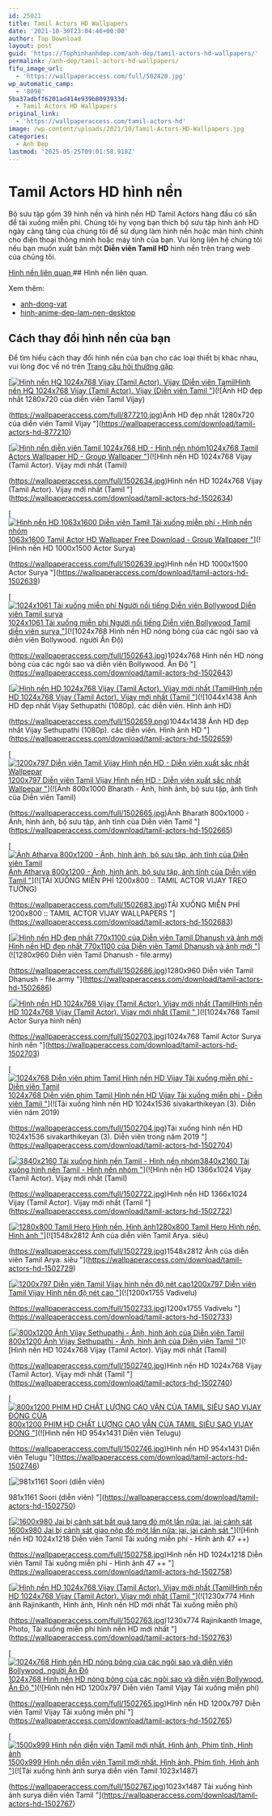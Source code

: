 ```yaml
---
id: 25021
title: Tamil Actors HD Wallpapers
date: '2021-10-30T23:04:46+00:00'
author: Top Download
layout: post
guid: 'https://Tophinhanhdep.com/anh-dep/tamil-actors-hd-wallpapers/'
permalink: /anh-dep/tamil-actors-hd-wallpapers/
fifu_image_url:
  - 'https://wallpaperaccess.com/full/502420.jpg'
wp_automatic_camp:
  - '8098'
5ba37adbff6201ad414e939b8093933d:
  - Tamil Actors HD Wallpapers
original_link:
  - 'https://wallpaperaccess.com/tamil-actors-hd'
image: /wp-content/uploads/2021/10/Tamil-Actors-HD-Wallpapers.jpg
categories:
  - Ảnh Đẹp
lastmod: '2025-05-25T09:01:58.918Z'
---
```

# Tamil Actors HD hình nền

Bộ sưu tập gồm 39 hình nền và hình nền HD Tamil Actors hàng đầu có sẵn để tải xuống miễn phí. Chúng tôi hy vọng bạn thích bộ sưu tập hình ảnh HD ngày càng tăng của chúng tôi để sử dụng làm hình nền hoặc màn hình chính cho điện thoại thông minh hoặc máy tính của bạn. Vui lòng liên hệ chúng tôi nếu bạn muốn xuất bản một **Diễn viên Tamil HD** hình nền trên trang web của chúng tôi.

[Hình nền liên quan ](#related) ## Hình nền liên quan.

   
 Xem thêm:

   
- [anh-dong-vat](https://tophinhanhdep.com/the-gioi-dong-vat/anh-dong-vat/)
- [hinh-anime-dep-lam-nen-desktop](https://tophinhanhdep.com/anh-anime/hinh-anime-dep-lam-nen-desktop/)

## Cách thay đổi hình nền của bạn

Để tìm hiểu cách thay đổi hình nền của bạn cho các loại thiết bị khác nhau, vui lòng đọc về nó trên [Trang câu hỏi thường gặp](https://tophinhanhdep.com/faq/).

  
[[![Hình nền HQ 1024x768 Vijay (Tamil Actor).  Vijay (Diễn viên Tamil](https://wallpaperaccess.com/full/502420.jpg)Hình nền HQ 1024x768 Vijay (Tamil Actor). Vijay (Diễn viên Tamil "](https://wallpaperaccess.com/download/tamil-actors-hd-502420)](![Ảnh HD đẹp nhất 1280x720 của diễn viên Tamil Vijay)

(https://wallpaperaccess.com/full/877210.jpg)Ảnh HD đẹp nhất 1280x720 của diễn viên Tamil Vijay "](https://wallpaperaccess.com/download/tamil-actors-hd-877210)

[[![Hình nền diễn viên Tamil 1024x768 HD - Hình nền nhóm](https://wallpaperaccess.com/full/1502632.jpg)1024x768 Tamil Actors Wallpaper HD - Group Wallpaper "](https://wallpaperaccess.com/download/tamil-actors-hd-1502632)](![Hình nền HD 1024x768 Vijay (Tamil Actor).  Vijay mới nhất (Tamil)

(https://wallpaperaccess.com/full/1502634.jpg)Hình nền HD 1024x768 Vijay (Tamil Actor). Vijay mới nhất (Tamil "](https://wallpaperaccess.com/download/tamil-actors-hd-1502634)

[[![Hình nền HD 1063x1600 Diễn viên Tamil Tải xuống miễn phí - Hình nền nhóm](https://wallpaperaccess.com/full/1502637.jpg)1063x1600 Tamil Actor HD Wallpaper Free Download - Group Wallpaper "](https://wallpaperaccess.com/download/tamil-actors-hd-1502637)](![Hình nền HD 1000x1500 Actor Surya)

(https://wallpaperaccess.com/full/1502639.jpg)Hình nền HD 1000x1500 Actor Surya "](https://wallpaperaccess.com/download/tamil-actors-hd-1502639)

[[![1024x1061 Tải xuống miễn phí Người nổi tiếng Diễn viên Bollywood Diễn viên Tamil surya](https://wallpaperaccess.com/full/1502640.jpg)1024x1061 Tải xuống miễn phí Người nổi tiếng Diễn viên Bollywood Tamil diễn viên surya "](https://wallpaperaccess.com/download/tamil-actors-hd-1502640)](![1024x768 Hình nền HD nóng bỏng của các ngôi sao và diễn viên Bollywood.  người Ấn Độ)

(https://wallpaperaccess.com/full/1502643.jpg)1024x768 Hình nền HD nóng bỏng của các ngôi sao và diễn viên Bollywood. Ấn Độ "](https://wallpaperaccess.com/download/tamil-actors-hd-1502643)

[[![Hình nền HD 1024x768 Vijay (Tamil Actor).  Vijay mới nhất (Tamil](https://wallpaperaccess.com/full/1502644.jpg)Hình nền HD 1024x768 Vijay (Tamil Actor). Vijay mới nhất (Tamil "](https://wallpaperaccess.com/download/tamil-actors-hd-1502644)](![1044x1438 Ảnh HD đẹp nhất Vijay Sethupathi (1080p).  các diễn viên.  Hình ảnh HD)

(https://wallpaperaccess.com/full/1502659.png)1044x1438 Ảnh HD đẹp nhất Vijay Sethupathi (1080p). các diễn viên. Hình ảnh HD "](https://wallpaperaccess.com/download/tamil-actors-hd-1502659)

[[![1200x797 Diễn viên Tamil Vijay Hình nền HD - Diễn viên xuất sắc nhất Wallpepar](https://wallpaperaccess.com/full/1502660.jpg)1200x797 Diễn viên Tamil Vijay Hình nền HD - Diễn viên xuất sắc nhất Wallpepar "](https://wallpaperaccess.com/download/tamil-actors-hd-1502660)](![Ảnh 800x1000 Bharath - Ảnh, hình ảnh, bộ sưu tập, ảnh tĩnh của Diễn viên Tamil)

(https://wallpaperaccess.com/full/1502665.jpg)Ảnh Bharath 800x1000 - Ảnh, hình ảnh, bộ sưu tập, ảnh tĩnh của Diễn viên Tamil "](https://wallpaperaccess.com/download/tamil-actors-hd-1502665)

[[![Ảnh Atharva 800x1200 - Ảnh, hình ảnh, bộ sưu tập, ảnh tĩnh của Diễn viên Tamil](https://wallpaperaccess.com/full/1502682.jpg)Ảnh Atharva 800x1200 - Ảnh, hình ảnh, bộ sưu tập, ảnh tĩnh của Diễn viên Tamil "](https://wallpaperaccess.com/download/tamil-actors-hd-1502682)](![TẢI XUỐNG MIỄN PHÍ 1200x800 :: TAMIL ACTOR VIJAY TREO TƯỜNG)

(https://wallpaperaccess.com/full/1502683.jpg)TẢI XUỐNG MIỄN PHÍ 1200x800 :: TAMIL ACTOR VIJAY WALLPAPERS "](https://wallpaperaccess.com/download/tamil-actors-hd-1502683)

[[![Hình nền HD đẹp nhất 770x1100 của Diễn viên Tamil Dhanush và ảnh mới](https://wallpaperaccess.com/full/1329341.jpg)Hình nền HD đẹp nhất 770x1100 của Diễn viên Tamil Dhanush và ảnh mới "](https://wallpaperaccess.com/download/tamil-actors-hd-1329341)](![1280x960 Diễn viên Tamil Dhanush - file.army)

(https://wallpaperaccess.com/full/1502686.jpg)1280x960 Diễn viên Tamil Dhanush - file.army "](https://wallpaperaccess.com/download/tamil-actors-hd-1502686)

[[![Hình nền HD 1024x768 Vijay (Tamil Actor).  Vijay mới nhất (Tamil](https://wallpaperaccess.com/full/1502697.jpg)Hình nền HD 1024x768 Vijay (Tamil Actor). Vijay mới nhất (Tamil " ](https://wallpaperaccess.com/download/tamil-actors-hd-1502697)](![1024x768 Tamil Actor Surya hình nền)

(https://wallpaperaccess.com/full/1502703.jpg)1024x768 Tamil Actor Surya hình nền "](https://wallpaperaccess.com/download/tamil-actors-hd-1502703)

[[![1024x768 Diễn viên phim Tamil Hình nền HD Vijay Tải xuống miễn phí - Diễn viên Tamil](https://wallpaperaccess.com/full/502365.jpg)1024x768 Diễn viên phim Tamil Hình nền HD Vijay Tải xuống miễn phí - Diễn viên Tamil "](https://wallpaperaccess.com/download/tamil-actors-hd-502365)](![Tải xuống hình nền HD 1024x1536 sivakarthikeyan (3).  Diễn viên năm 2019)

(https://wallpaperaccess.com/full/1502704.jpg)Tải xuống hình nền HD 1024x1536 sivakarthikeyan (3). Diễn viên trong năm 2019 "](https://wallpaperaccess.com/download/tamil-actors-hd-1502704)

[[![3840x2160 Tải xuống hình nền Tamil - Hình nền nhóm](https://wallpaperaccess.com/full/1502706.jpg)3840x2160 Tải xuống hình nền Tamil - Hình nền nhóm "](https://wallpaperaccess.com/download/tamil-actors-hd-1502706)](![Hình nền HD 1366x1024 Vijay (Tamil Actor).  Vijay mới nhất (Tamil)

(https://wallpaperaccess.com/full/1502722.jpg)Hình nền HD 1366x1024 Vijay (Tamil Actor). Vijay mới nhất (Tamil "](https://wallpaperaccess.com/download/tamil-actors-hd-1502722)

[[![1280x800 Tamil Hero Hình nền, Hình ảnh](https://wallpaperaccess.com/full/1502728.jpg)1280x800 Tamil Hero Hình nền, Hình ảnh "](https://wallpaperaccess.com/download/tamil-actors-hd-1502728)](![1548x2812 Ảnh của diễn viên Tamil Arya.  siêu)

(https://wallpaperaccess.com/full/1502729.jpg)1548x2812 Ảnh của diễn viên Tamil Arya. siêu "](https://wallpaperaccess.com/download/tamil-actors-hd-1502729)

[[![1200x797 Diễn viên Tamil Vijay hình nền độ nét cao](https://wallpaperaccess.com/full/1502731.jpg)1200x797 Diễn viên Tamil Vijay Hình nền độ nét cao "](https://wallpaperaccess.com/download/tamil-actors-hd-1502731)](![1200x1755 Vadivelu)

(https://wallpaperaccess.com/full/1502733.jpg)1200x1755 Vadivelu "](https://wallpaperaccess.com/download/tamil-actors-hd-1502733)

[[![800x1200 Ảnh Vijay Sethupathi - Ảnh, hình ảnh của Diễn viên Tamil](https://wallpaperaccess.com/full/1502736.jpg)800x1200 Ảnh Vijay Sethupathi - Ảnh, hình ảnh của Diễn viên Tamil "](https://wallpaperaccess.com/download/tamil-actors-hd-1502736)](![Hình nền HD 1024x768 Vijay (Tamil Actor).  Vijay mới nhất (Tamil)

(https://wallpaperaccess.com/full/1502740.jpg)Hình nền HD 1024x768 Vijay (Tamil Actor). Vijay mới nhất (Tamil "](https://wallpaperaccess.com/download/tamil-actors-hd-1502740)

[[![800x1200 PHIM HD CHẤT LƯỢNG CAO VẪN CỦA TAMIL SIÊU SAO VIJAY ĐÓNG CỬA](https://wallpaperaccess.com/full/1502744.jpg)800x1200 PHIM HD CHẤT LƯỢNG CAO VẪN CỦA TAMIL SIÊU SAO VIJAY ĐÓNG "](https://wallpaperaccess.com/download/tamil-actors-hd-1502744)](![Hình nền HD 954x1431 Diễn viên Telugu)

(https://wallpaperaccess.com/full/1502746.jpg)Hình nền HD 954x1431 Diễn viên Telugu "](https://wallpaperaccess.com/download/tamil-actors-hd-1502746)

[![981x1161 Soori (diễn viên)](https://wallpaperaccess.com/full/1502750.jpg)

981x1161 Soori (diễn viên) "](https://wallpaperaccess.com/download/tamil-actors-hd-1502750)

[[![1600x980 Jai bị cảnh sát bắt quả tang đỏ một lần nữa: jai, jai cảnh sát](https://wallpaperaccess.com/full/1502752.jpg)1600x980 Jai bị cảnh sát giao nộp đỏ một lần nữa: jai, jai cảnh sát "](https://wallpaperaccess.com/download/tamil-actors-hd-1502752)](![Hình nền HD 1024x1218 Diễn viên Tamil Tải xuống miễn phí - Hình ảnh 47 ++)

(https://wallpaperaccess.com/full/1502758.jpg)Hình nền HD 1024x1218 Diễn viên Tamil Tải xuống miễn phí - Hình ảnh 47 ++ "](https://wallpaperaccess.com/download/tamil-actors-hd-1502758)

[[![Hình nền HD 1024x768 Vijay (Tamil Actor).  Vijay mới nhất (Tamil](https://wallpaperaccess.com/full/1502762.jpg)Hình nền HD 1024x768 Vijay (Tamil Actor). Vijay mới nhất (Tamil "](https://wallpaperaccess.com/download/tamil-actors-hd-1502762)](![1230x774 Hình ảnh Rajinikanth, Hình ảnh, Hình nền HD mới nhất Tải xuống miễn phí)

(https://wallpaperaccess.com/full/1502763.jpg)1230x774 Rajinikanth Image, Photo, Tải xuống miễn phí hình nền HD mới nhất "](https://wallpaperaccess.com/download/tamil-actors-hd-1502763)

[[![1024x768 Hình nền HD nóng bỏng của các ngôi sao và diễn viên Bollywood.  người Ấn Độ](https://wallpaperaccess.com/full/1502764.jpg)1024x768 Hình nền HD nóng bỏng của các ngôi sao và diễn viên Bollywood. Ấn Độ "](https://wallpaperaccess.com/download/tamil-actors-hd-1502764)](![Hình nền HD 1200x797 Diễn viên Tamil Vijay Tải xuống miễn phí)

(https://wallpaperaccess.com/full/1502765.jpg)Hình nền HD 1200x797 Diễn viên Tamil Vijay Tải xuống miễn phí "](https://wallpaperaccess.com/download/tamil-actors-hd-1502765)

[[![1500x999 Hình nền diễn viên Tamil mới nhất, Hình ảnh, Phim tĩnh, Hình ảnh](https://wallpaperaccess.com/full/1502766.jpg)1500x999 Hình nền diễn viên Tamil mới nhất, Hình ảnh, Phim tĩnh, Hình ảnh "](https://wallpaperaccess.com/download/tamil-actors-hd-1502766)](![Tải xuống hình ảnh surya diễn viên Tamil 1023x1487)

(https://wallpaperaccess.com/full/1502767.jpg)1023x1487 Tải xuống hình ảnh surya diễn viên Tamil "](https://wallpaperaccess.com/download/tamil-actors-hd-1502767)

